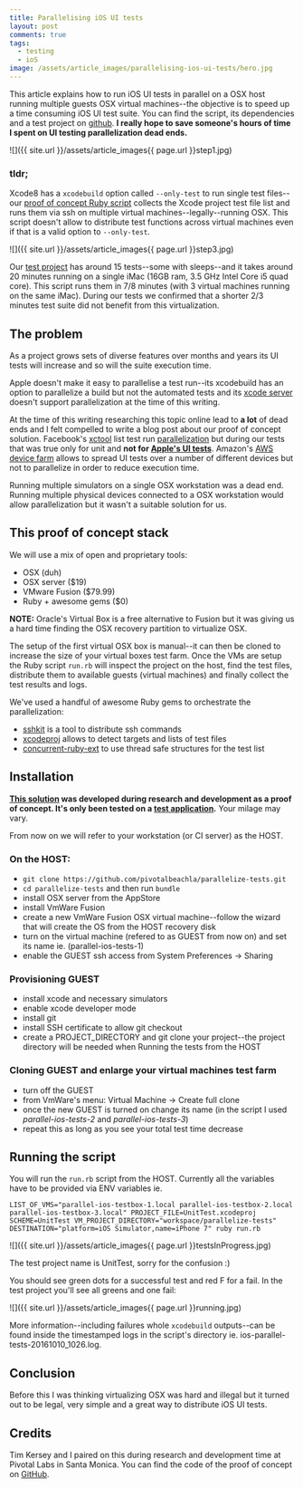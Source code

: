 ```yaml
---
title: Parallelising iOS UI tests
layout: post
comments: true
tags:
  - testing
  - ioS
image: /assets/article_images/parallelising-ios-ui-tests/hero.jpg
---
```


This article explains how to run iOS UI tests in parallel on a OSX host running multiple guests OSX virtual machines--the objective is to speed up a time consuming iOS UI test suite. You can find the script, its dependencies and a test project on [github](https://github.com/pivotalbeachla/parallelize-tests). **I really hope to save someone's hours of time I spent on UI testing parallelization dead ends.**

![]({{ site.url }}/assets/article_images{{ page.url }}step1.jpg)

### tldr;

Xcode8 has a `xcodebuild` option called `--only-test` to run single test files--our [proof of concept Ruby script](https://github.com/pivotalbeachla/parallelize-tests/blob/master/run.rb) collects the Xcode project test file list and runs them via ssh on multiple virtual machines--legally--running OSX. This script doesn't allow to distribute test functions across virtual machines even if that is a valid option to `--only-test`.

![]({{ site.url }}/assets/article_images{{ page.url }}step3.jpg)

Our [test project](https://github.com/pivotalbeachla/parallelize-tests) has around 15 tests--some with sleeps--and it takes around 20 minutes running on a single iMac (16GB ram, 3.5 GHz Intel Core i5 quad core). This script runs them in 7/8 minutes (with 3 virtual machines running on the same iMac). During our tests we confirmed that a shorter 2/3 minutes test suite did not benefit from this virtualization.

## The problem

As a project grows sets of diverse features over months and years its UI tests will increase and so will the suite execution time.

Apple doesn't make it easy to parallelise a test run--its xcodebuild has an option to parallelize a build but not the automated tests and its [xcode server](https://developer.apple.com/library/content/documentation/IDEs/Conceptual/xcode_guide-continuous_integration/) doesn't support parallelization at the time of this writing.

At the time of this writing researching this topic online lead to **a lot** of dead ends and I felt compelled to write a blog post about our proof of concept solution. Facebook's [xctool](https://github.com/facebook/xctool) list test run [parallelization](https://github.com/facebook/xctool#parallelizing-test-runs) but during our tests that was true only for unit and **not for [Apple's UI tests](https://github.com/facebook/xctool#parallelizing-test-runs)**. Amazon's [AWS device farm](https://aws.amazon.com/device-farm/) allows to spread UI tests over a number of different devices but not to parallelize in order to reduce execution time.

Running multiple simulators on a single OSX workstation was a dead end. Running multiple physical devices connected to a OSX workstation would allow parallelization but it wasn't a suitable solution for us.

## This proof of concept stack
 
We will use a mix of open and proprietary tools:

* OSX (duh)
* OSX server ($19)
* VMware Fusion ($79.99)
* Ruby + awesome gems ($0)

**NOTE:** Oracle's Virtual Box is a free alternative to Fusion but it was giving us a hard time finding the OSX recovery partition to virtualize OSX.

The setup of the first virtual OSX box is manual--it can then be cloned to increase the size of your virtual boxes test farm. Once the VMs are setup the Ruby script `run.rb` will inspect the project on the host, find the test files, distribute them to available guests (virtual machines) and finally collect the test results and logs.

We've used a handful of awesome Ruby gems to orchestrate the parallelization:

* [sshkit](https://github.com/capistrano/sshkit) is a tool to distribute ssh commands
* [xcodeproj](https://github.com/CocoaPods/Xcodeproj) allows to detect targets and lists of test files
* [concurrent-ruby-ext](https://github.com/ruby-concurrency/concurrent-ruby) to use thread safe structures for the test list

## Installation

**[This solution](https://github.com/pivotalbeachla/parallelize-tests/) was developed during research and development as a proof of concept. It's only been tested on a [test application](https://github.com/pivotalbeachla/parallelize-tests).** Your milage may vary.

From now on we will refer to your workstation (or CI server) as the HOST.

### On the HOST:

* `git clone https://github.com/pivotalbeachla/parallelize-tests.git`
* `cd parallelize-tests` and then run `bundle`
* install OSX server from the AppStore
* install VmWare Fusion
* create a new VmWare Fusion OSX virtual machine--follow the wizard that will create the OS from the HOST recovery disk
* turn on the virtual machine (refered to as GUEST from now on) and set its name ie. (parallel-ios-tests-1)
* enable the GUEST ssh access from System Preferences -> Sharing

### Provisioning GUEST

* install xcode and necessary simulators
* enable xcode developer mode
* install git
* install SSH certificate to allow git checkout
* create a PROJECT_DIRECTORY and git clone your project--the project directory will be needed when Running the tests from the HOST

### Cloning GUEST and enlarge your virtual machines test farm
 
* turn off the GUEST
* from VmWare's menu: Virtual Machine -> Create full clone
* once the new GUEST is turned on change its name (in the script I used *parallel-ios-tests-2* and *parallel-ios-tests-3*)
* repeat this as long as you see your total test time decrease


## Running the script

You will run the `run.rb` script from the HOST. Currently all the variables have to be provided via ENV variables ie.

```
LIST_OF_VMS="parallel-ios-testbox-1.local parallel-ios-testbox-2.local parallel-ios-testbox-3.local" PROJECT_FILE=UnitTest.xcodeproj SCHEME=UnitTest VM_PROJECT_DIRECTORY="workspace/parallelize-tests" DESTINATION="platform=iOS Simulator,name=iPhone 7" ruby run.rb
```

![]({{ site.url }}/assets/article_images{{ page.url }}testsInProgress.jpg)

The test project name is UnitTest, sorry for the confusion :)

You should see green dots for a successful test and red F for a fail. In the test project you'll see all greens and one fail:

![]({{ site.url }}/assets/article_images{{ page.url }}running.jpg)

More information--including failures whole `xcodebuild` outputs--can be found inside the timestamped logs in the script's directory ie. ios-parallel-tests-20161010_1026.log.


## Conclusion

Before this I was thinking virtualizing OSX was hard and illegal but it turned out to be legal, very simple and a great way to distribute iOS UI tests.


## Credits

Tim Kersey and I paired on this during research and development time at Pivotal Labs in Santa Monica. You can find the code of the proof of concept on [GitHub](https://github.com/pivotalbeachla/parallelize-tests).
